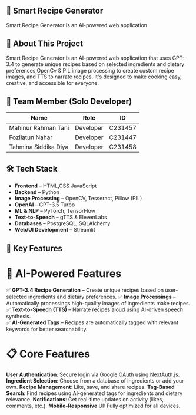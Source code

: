 ## 🍳 Smart Recipe Generator 
Smart Recipe Generator is an AI-powered web application

## 📌 About This Project
Smart Recipe Generator is an AI-powered web application that uses GPT-3.4 to generate unique recipes based on selected ingredients and dietary preferences,OpenCv & PIL image processing to create custom recipe images, and TTS to narrate recipes. It's designed to make cooking easy, creative, and accessible for everyone.

## 👤 Team Member (Solo Developer)

| **Name** | **Role**     | **ID**  |
|------------|-------------|-------|
| Mahinur Rahman Tani| Developer | C231457 |
| Fozilatun Nahar| Developer | C231447 |
| Tahmina Siddika Diya| Developer | C231458 |

## 🛠️ Tech Stack
- **Frontend** – HTML,CSS JavaScript
- **Backend** – Python
- **Image Processing** – OpenCV, Tesseract, Pillow (PIL)  
- **OpenAI** – GPT-3.5 Turbo
- **ML & NLP** – PyTorch, TensorFlow 
- **Text-to-Speech** – gTTS & ElevenLabs
- **Databases** – PostgreSQL, SQLAlchemy 
- **Web/UI Development** – Streamlit  

## 🌟 Key Features
# 🤖 AI-Powered Features
✅ **GPT-3.4 Recipe Generation** – Create unique recipes based on user-selected ingredients and dietary preferences. 
✅ **Image Processings** – Automatically processings high-quality images of ingredients make recipes.  
✅ **Text-to-Speech (TTS)** – Narrate recipes aloud using AI-driven speech synthesis.  
✅ **AI-Generated Tags** – Recipes are automatically tagged with relevant keywords for better searchability.

# 📋 Core Features
**User Authentication**: Secure login via Google OAuth using NextAuth.js.
**Ingredient Selection**: Choose from a database of ingredients or add your own.
**Recipe Management**: Like, save, and share recipes.
**Tag-Based Search**: Find recipes using AI-generated tags for ingredients and dietary relevance.
**Notifications**: Get real-time updates on activity (likes, comments, etc.).
**Mobile-Responsive** UI: Fully optimized for all devices.







